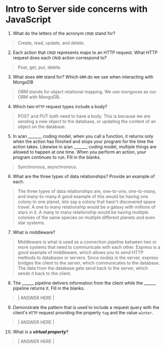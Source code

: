 # Intro to Server side concerns with JavaScript
01. What do the letters of the acronym `CRUD` stand for?

  > Create, read, update, and delete.

02. Each action that `CRUD` represents maps to an HTTP request. What HTTP request does each `CRUD` action correspond to?

  > Post, get, put, delete.

03. What does `ORM` stand for? Which `ORM` do we use when interacting with MongoDB

  > ORM stands for object relational mapping. We use mongoose as our ORM with MongoDB.

04. Which two `HTTP` request types include a body?

  > POST and PUT both need to have a body. This is because we are sending a new object to the database, or updating the content of an object on the database.

05. In a/an _______ coding model, when you call a function, it returns only when the action has finished and stops your program for the time the action takes. Likewise in a/an _______ coding model, multiple things are allowed to happen at one time. When you perform an action, your program continues to run.  Fill in the blanks.

  > Synchronous, asynchronous.

06. What are the three types of data relationships? Provide an example of each.

  > The three types of data relationships are, one-to-one, one-to-many, and many-to-many.A good example of this would be having one colony to one planet, lets say a colony that hasn't discovered space travel. A one to many relationship would be a galaxy with millions of stars in it. A many to many relationship would be having multiple colonies of the same species on multiple different planets and even star systems.

07. What is middleware?

  > Middleware is what is used as a connection pipeline between two or more systems that need to communicate with each other. Express is a good example of middleware, which allows you to send HTTP methods to databases or servers. Since nodejs is the server, express bridges the client to the server, which communicates to the database. The data from the database gets send back to the server, which sends it back to the client.

08. The ______ pipeline delivers information from the client while the ______ pipeline returns it. Fill in the blanks. 

  > | ANSWER HERE |

09. Demonstrate the pattern that is used to include a request query with the client's `HTTP` request providing the property `tag` and the value `winter`.

  > | ANSWER HERE |

10. What is a ***virtual property***?

  > | ANSWER HERE |
